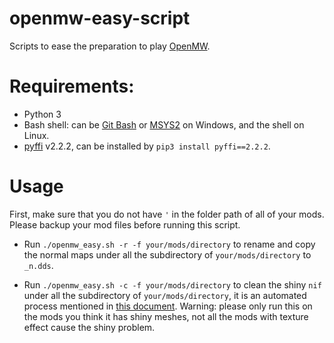 # openmw-easy-script
Scripts to ease the preparation to play [OpenMW](https://openmw.org/en/).

# Requirements:

* Python 3
* Bash shell: can be [Git Bash](https://gitforwindows.org/) or [MSYS2](https://www.msys2.org/) on Windows, and the shell on Linux.
* [pyffi](https://github.com/niftools/pyffi) v2.2.2, can be installed by `pip3 install pyffi==2.2.2`.

# Usage

First, make sure that you do not have `'` in the folder path of all of your mods. Please backup your mod files before running this script.

* Run `./openmw_easy.sh -r -f your/mods/directory` to rename and copy the normal maps under all the subdirectory of `your/mods/directory` to `_n.dds`. 

* Run `./openmw_easy.sh -c -f your/mods/directory` to clean the shiny `nif` under all the subdirectory of `your/mods/directory`, it is an automated process mentioned in [this document](https://openmw.readthedocs.io/en/openmw-0.41.0/openmw-mods/convert_bump_mapped_mods.html). Warning: please only run this on the mods you think it has shiny meshes, not all the mods with texture effect cause the shiny problem.

